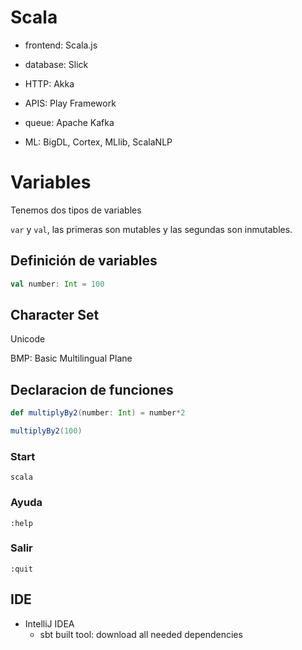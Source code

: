 # Scala

- frontend: Scala.js
- database: Slick 
- HTTP: Akka
- APIS: Play Framework
- queue: Apache Kafka

- ML: BigDL, Cortex, MLlib, ScalaNLP

# Variables

Tenemos dos tipos de variables

`var` y `val`, las primeras son mutables y las segundas son inmutables.

## Definición de variables

```scala
val number: Int = 100
```

## Character Set

Unicode 

BMP: Basic Multilingual Plane

## Declaracion de funciones

```scala
def multiplyBy2(number: Int) = number*2

multiplyBy2(100)
```

### Start
`scala`

### Ayuda

`:help` 

### Salir
`:quit`


## IDE

- IntelliJ IDEA
    - sbt built tool: download all needed dependencies















